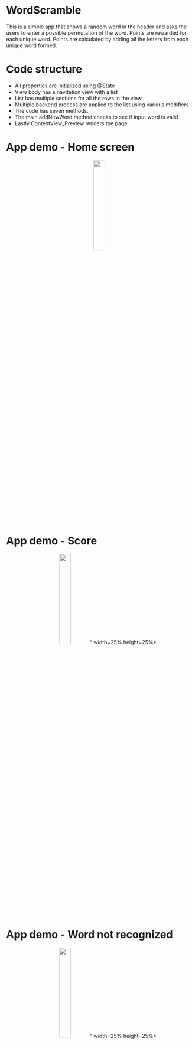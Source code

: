# WordScramble
This is a simple app that shows a random word in the header
and asks the users to enter a possible permutation of the word.
Points are rewarded for each unique word. Points are calculated
by adding all the letters from each unique word formed.

# Code structure
- All properties are initialized using @State 
- View body has a navitation view with a list
- List has multiple sections for all the rows in the view
- Multiple backend process are applied to the list using various modifiers
- The code has seven methods.
- The main addNewWord method checks to see if input word is valid
- Lastly ContentView_Preview renders the page

# App demo - Home screen
<p align="center">
  <img src="https://github.com/Asfandyar-Khan-2022/WordScramble/assets/117299102/58be0e82-5553-418c-bcdf-92a949204ead" width=25% height=25%>
</p>

# App demo - Score 
<p align="center">
  <img src="https://github.com/Asfandyar-Khan-2022/WordScramble/assets/117299102/c10f3aba-a349-4981-a912-d39973acf5a4" width=25% height=25%>
" width=25% height=25%>
</p>

# App demo - Word not recognized
<p align="center">
  <img src="https://github.com/Asfandyar-Khan-2022/WordScramble/assets/117299102/6ba3c0e3-6a6c-41ed-bd62-ff380e5c1330" width=25% height=25%>
" width=25% height=25%>
</p>

